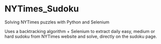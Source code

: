 # NYTimes_Sudoku
Solving NYTimes puzzles with Python and Selenium

Uses a backtracking algorithm + Selenium to extract daily easy, medium or hard sudoku from NYTimes website and solve, 
directly on the sudoku page.
